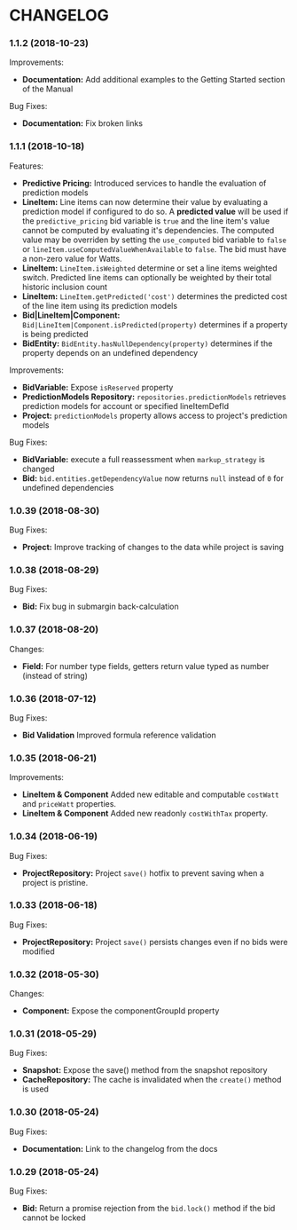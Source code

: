 # CHANGELOG

### 1.1.2 (2018-10-23)
Improvements:
* **Documentation:** Add additional examples to the Getting Started section of the Manual

Bug Fixes:
* **Documentation:** Fix broken links

### 1.1.1 (2018-10-18)
Features:
* **Predictive Pricing:** Introduced services to handle the evaluation of prediction models
* **LineItem:** Line items can now determine their value by evaluating a prediction model if configured to do so. A **predicted value** will be used if the `predictive_pricing` bid variable is `true` and the line item's value cannot be computed by evaluating it's dependencies. The computed value may be overriden by setting the `use_computed` bid variable to `false` or `lineItem.useComputedValueWhenAvailable` to `false`. The bid must have a non-zero value for Watts.
* **LineItem:** `LineItem.isWeighted` determine or set a line items weighted switch. Predicted line items can optionally be weighted by their total historic inclusion count
* **LineItem:** `LineItem.getPredicted('cost')` determines the predicted cost of the line item using its prediction models
* **Bid|LineItem|Component:** `Bid|LineItem|Component.isPredicted(property)` determines if a property is being predicted
* **BidEntity:** `BidEntity.hasNullDependency(property)` determines if the property depends on an undefined dependency

Improvements:
* **BidVariable:** Expose `isReserved` property
* **PredictionModels Repository:** `repositories.predictionModels` retrieves prediction models for account or specified lineItemDefId
* **Project:** `predictionModels` property allows access to project's prediction models

Bug Fixes:
* **BidVariable:** execute a full reassessment when `markup_strategy` is changed
* **Bid:** `bid.entities.getDependencyValue` now returns `null` instead of `0` for undefined dependencies

### 1.0.39 (2018-08-30)
Bug Fixes:
* **Project:** Improve tracking of changes to the data while project is saving

### 1.0.38 (2018-08-29)
Bug Fixes:
* **Bid:** Fix bug in submargin back-calculation

### 1.0.37 (2018-08-20)
Changes:
* **Field:** For number type fields, getters return value typed as number (instead of string)

### 1.0.36 (2018-07-12)
Bug Fixes:
* **Bid Validation** Improved formula reference validation

### 1.0.35 (2018-06-21)
Improvements:
* **LineItem & Component** Added new editable and computable `costWatt` and `priceWatt` properties.
* **LineItem & Component** Added new readonly `costWithTax` property.


### 1.0.34 (2018-06-19)
Bug Fixes:
* **ProjectRepository:** Project `save()` hotfix to prevent saving when a project is pristine.

### 1.0.33 (2018-06-18)
Bug Fixes:
* **ProjectRepository:** Project `save()` persists changes even if no bids were modified

### 1.0.32 (2018-05-30)
Changes:
* **Component:** Expose the componentGroupId property

### 1.0.31 (2018-05-29)
Bug Fixes:
* **Snapshot:** Expose the save() method from the snapshot repository
* **CacheRepository:** The cache is invalidated when the `create()` method is used

### 1.0.30 (2018-05-24)
Bug Fixes:
* **Documentation:** Link to the changelog from the docs

### 1.0.29 (2018-05-24)
Bug Fixes:
* **Bid:** Return a promise rejection from the `bid.lock()` method if the bid cannot be locked
